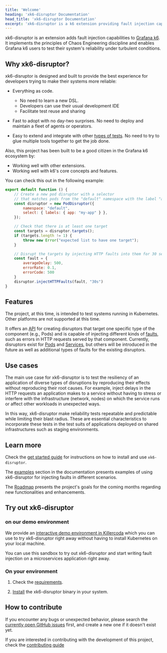 ```yaml
---
title: 'Welcome'
heading: 'xk6-disruptor Documentation'
head_title: 'xk6-disruptor Documentation'
excerpt: 'xk6-disruptor is a k6 extension providing fault injection capabilities to test system reliability under turbulent conditions.'
---
```


xk6-disruptor is an extension adds fault injection capabilities to [Grafana k6](https://github.com/grafana/k6). It implements the principles of Chaos Engineering discipline and enables Grafana k6 users to test their system's reliability under turbulent conditions.

## Why xk6-disruptor?

xk6-disruptor is designed and built to provide the best experience for developers trying to make their systems more reliable:

- Everything as code.
  - No need to learn a new DSL.
  - Developers can use their usual development IDE
  - Facilitate test reuse and sharing

- Fast to adopt with no day-two surprises. No need to deploy and maintain a fleet of agents or operators.

- Easy to extend and integrate with other [types of tests](https://k6.io/docs/test-types/introduction/). No need to try to glue multiple tools together to get the job done.

Also, this project has been built to be a good citizen in the Grafana k6 ecosystem by:

- Working well with other extensions.
- Working well with k6's core concepts and features.

You can check this out in the following example:

```js
export default function () {
    // Create a new pod disruptor with a selector
    // that matches pods from the "default" namespace with the label "app=my-app"
    const disruptor = new PodDisruptor({
        namespace: "default",
        select: { labels: { app: "my-app" } },
    });

    // Check that there is at least one target
    const targets = disruptor.targets();
    if (targets.length != 1) {
        throw new Error("expected list to have one target");
    }

    // Disrupt the targets by injecting HTTP faults into them for 30 seconds
    const fault = {
        averageDelay: 500,
        errorRate: 0.1,
        errorCode: 500
    }
    disruptor.injectHTTPFaults(fault, "30s")
}
```

## Features

The project, at this time, is intended to test systems running in Kubernetes. Other platforms are not supported at this time.

It offers an [API](/javascript-api/xk6-disruptor/api) for creating disruptors that target one specific type of the component (e.g., Pods) and is capable of injecting different kinds of [faults](/javascript-api/xk6-disruptor/api/faults), such as errors in HTTP requests served by that component. 
Currently, disruptors exist for [Pods](/javascript-api/xk6-disruptor/api/poddisruptor) and [Services](/javascript-api/xk6-disruptor/api/servicedisruptor), but others will be introduced in the future as well as additional types of faults for the existing disruptors.

## Use cases

The main use case for xk6-disruptor is to test the resiliency of an application of diverse types of disruptions by reproducing their effects without reproducing their root causes. For example, inject delays in the HTTP requests an application makes to a service without having to stress or interfere with the infrastructure (network, nodes) on which the service runs or affect other workloads in unexpected ways.

In this way, xk6-disruptor make reliability tests repeatable and predictable while limiting their blast radius. These are essential characteristics to incorporate these tests in the test suits of applications deployed on shared infrastructures such as staging environments.

## Learn more

Check the [get started guide](/javascript-api/xk6-disruptor/get-started) for instructions on how to install and use `xk6-disruptor`.

The [examples](/javascript-api/xk6-disruptor/examples/) section in the documentation presents examples of using xk6-disruptor for injecting faults in different scenarios.

The [Roadmap](https://github.com/grafana/xk6-disruptor/blob/main/ROADMAP.md) presents the project's goals for the coming months regarding new functionalities and enhancements.


## Try out xk6-disruptor 

### on our demo environment

We provide an [interactive demo environment in Killercoda](https://killercoda.com/grafana-xk6-disruptor/scenario/killercoda) which you can use to try xk6-disruptor right away without having to install Kubernetes on your local machine.

You can use this sandbox to try out xk6-disruptor and start writing fault injection on a microservices application right away.

### On your environment

1. Check the [requirements](/javascript-api/xk6-disruptor/get-started/requirements).

2. [Install](/javascript-api/xk6-disruptor/get-started/installation) the xk6-disruptor binary in your system.

## How to contribute

If you encounter any bugs or unexpected behavior, please search the [currently open GitHub issues](https://github.com/grafana/xk6-disruptor/issues) first, and create a new one if it doesn't exist yet.

If you are interested in contributing with the development of this project, check the [contributing guide](https://github.com/grafana/xk6-disruptor/blob/main/docs/01-development/01-contributing.md)